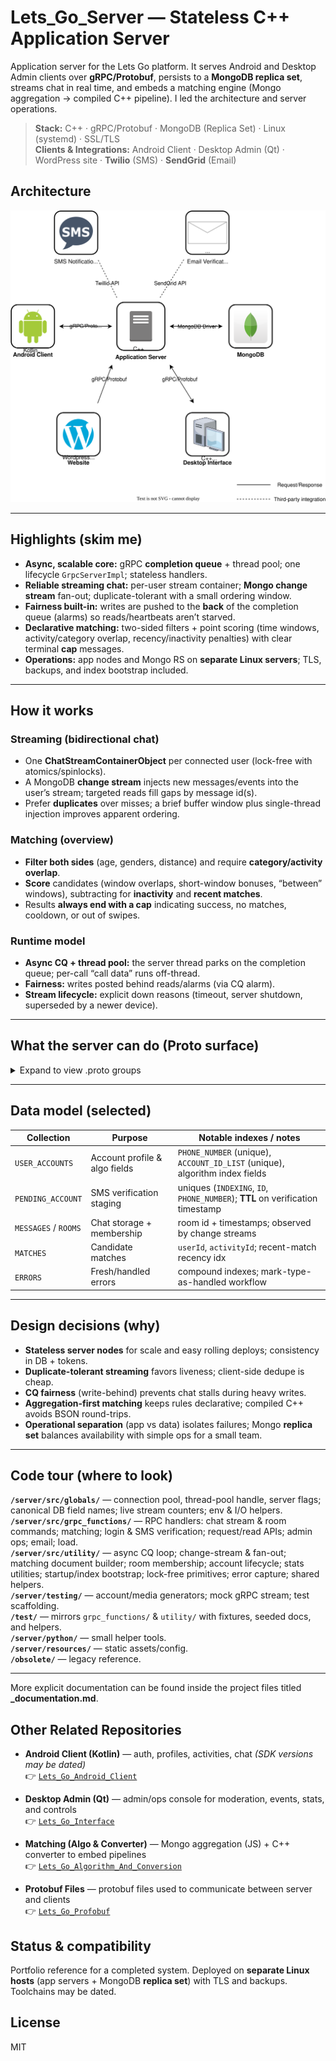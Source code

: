 # Lets_Go_Server — Stateless C++ Application Server

Application server for the Lets Go platform. It serves Android and Desktop Admin clients over **gRPC/Protobuf**, persists to a **MongoDB replica set**, streams chat in real time, and embeds a matching engine (Mongo aggregation → compiled C++ pipeline). I led the architecture and server operations.

> **Stack:** C++ · gRPC/Protobuf · MongoDB (Replica Set) · Linux (systemd) · SSL/TLS  
> **Clients & Integrations:** Android Client · Desktop Admin (Qt) · WordPress site · **Twilio** (SMS) · **SendGrid** (Email)

## Architecture

<p align="center">
  <img src="LetsGoAppOverview.drawio.svg" alt="Lets Go Architecture" width="820">
</p>

---

## Highlights (skim me)
- **Async, scalable core:** gRPC **completion queue** + thread pool; one lifecycle `GrpcServerImpl`; stateless handlers.
- **Reliable streaming chat:** per-user stream container; **Mongo change stream** fan-out; duplicate-tolerant with a small ordering window.
- **Fairness built-in:** writes are pushed to the **back** of the completion queue (alarms) so reads/heartbeats aren’t starved.
- **Declarative matching:** two-sided filters + point scoring (time windows, activity/category overlap, recency/inactivity penalties) with clear terminal **cap** messages.
- **Operations:** app nodes and Mongo RS on **separate Linux servers**; TLS, backups, and index bootstrap included.

---

## How it works

### Streaming (bidirectional chat)
- One **ChatStreamContainerObject** per connected user (lock-free with atomics/spinlocks).  
- A MongoDB **change stream** injects new messages/events into the user’s stream; targeted reads fill gaps by message id(s).  
- Prefer **duplicates** over misses; a brief buffer window plus single-thread injection improves apparent ordering.

### Matching (overview)
- **Filter both sides** (age, genders, distance) and require **category/activity overlap**.  
- **Score** candidates (window overlaps, short-window bonuses, “between” windows), subtracting for **inactivity** and **recent matches**.  
- Results **always end with a cap** indicating success, no matches, cooldown, or out of swipes.

### Runtime model
- **Async CQ + thread pool:** the server thread parks on the completion queue; per-call “call data” runs off-thread.  
- **Fairness:** writes posted behind reads/alarms (via CQ alarm).  
- **Stream lifecycle:** explicit down reasons (timeout, server shutdown, superseded by a newer device).

---

## What the server can do (Proto surface)
<details>
<summary>Expand to view .proto groups</summary>

**User/Auth & Session**  
`LoginFunction.proto`, `LoginSupportFunctions.proto`, `LoginToServerBasicInfo.proto`, `LoginValuesToReturnToClient.proto`, `PreLoginTimestamps.proto`, `AccountState.proto`, `UserAccountType.proto`, `AccountLoginTypeEnum.proto`, `AccessStatusEnum.proto`, `UserSubscriptionStatus.proto`

**SMS/Email & Verification**  
`SMSVerification.proto`, `EmailSendingMessages.proto`

**Chat & Rooms**  
`ChatMessageStream.proto`, `TypeOfChatMessage.proto`, `ChatMessageToClientMessage.proto`, `ChatRoomInfoMessage.proto`, `ChatRoomCommands.proto`, `CreatedChatRoomInfo.proto`, `UpdateOtherUserMessages.proto`, `MemberSharedInfoMessage.proto`

**Matching & Discovery**  
`FindMatches.proto`, `UserMatchOptions.proto`, `AlgorithmSearchOptions.proto`, `CategoryTimeFrame.proto`, `LetsGoEventStatus.proto`

**Requests & Data Access**  
`RequestMessages.proto`, `RequestFields.proto`, `RequestInformation.proto` (if present), `RetrieveServerLoad.proto`

**Feedback/Reporting/Errors**  
`FeedbackTypeEnum.proto`, `ReportMessages.proto`, `ErrorMessage.proto`, `ErrorOriginEnum.proto`, `SendErrorToServer.proto`

**Admin (Desktop Interface / Ops)**  
`AdminChatRoomCommands.proto`, `AdminEventCommands.proto`, `ManageServerCommands.proto`, `RequestAdminInfo.proto`, `RequestStatistics.proto`, `RequestUserAccountInfo.proto`, `SetAdminFields.proto`, `HandleErrors.proto`, `HandleReports.proto`, `HandleFeedback.proto`, `ErrorHandledMoveReasonEnum.proto`, `AdminLevelEnum.proto`, `UserAccountStatusEnum.proto`, `MatchTypeEnum.proto`, `AccountCategoryEnum.proto`

> Contracts live in: **Lets_Go_Profobuf** (shared `.proto` files).
</details>

---
## Data model (selected)
| Collection        | Purpose                         | Notable indexes / notes                            |
|-------------------|---------------------------------|----------------------------------------------------|
| `USER_ACCOUNTS`   | Account profile & algo fields   | `PHONE_NUMBER` (unique), `ACCOUNT_ID_LIST` (unique), algorithm index fields |
| `PENDING_ACCOUNT` | SMS verification staging        | uniques (`INDEXING`, `ID`, `PHONE_NUMBER`); **TTL** on verification timestamp |
| `MESSAGES` / `ROOMS` | Chat storage + membership   | room id + timestamps; observed by change streams   |
| `MATCHES`         | Candidate matches               | `userId`, `activityId`; recent-match recency idx   |
| `ERRORS`          | Fresh/handled errors            | compound indexes; mark-type-as-handled workflow    |

---

## Design decisions (why)
- **Stateless server nodes** for scale and easy rolling deploys; consistency in DB + tokens.  
- **Duplicate-tolerant streaming** favors liveness; client-side dedupe is cheap.  
- **CQ fairness** (write-behind) prevents chat stalls during heavy writes.  
- **Aggregation-first matching** keeps rules declarative; compiled C++ avoids BSON round-trips.  
- **Operational separation** (app vs data) isolates failures; Mongo **replica set** balances availability with simple ops for a small team.

---

## Code tour (where to look)

**`/server/src/globals/`** — connection pool, thread-pool handle, server flags; canonical DB field names; live stream counters; env & I/O helpers.  
**`/server/src/grpc_functions/`** — RPC handlers: chat stream & room commands; matching; login & SMS verification; request/read APIs; admin ops; email; load.  
**`/server/src/utility/`** — async CQ loop; change-stream & fan-out; matching document builder; room membership; account lifecycle; stats utilities; startup/index bootstrap; lock-free primitives; error capture; shared helpers.  
**`/server/testing/`** — account/media generators; mock gRPC stream; test scaffolding.  
**`/test/`** — mirrors `grpc_functions/` & `utility/` with fixtures, seeded docs, and helpers.  
**`/server/python/`** — small helper tools.  
**`/server/resources/`** — static assets/config.  
**`/obsolete/`** — legacy reference.

---

More explicit documentation can be found inside the project files titled **_documentation.md**.

## Other Related Repositories

- **Android Client (Kotlin)** — auth, profiles, activities, chat *(SDK versions may be dated)*  
  👉 [`Lets_Go_Android_Client`](https://github.com/lets-go-app-pub/Lets_Go_Android_Client)

- **Desktop Admin (Qt)** — admin/ops console for moderation, events, stats, and controls  
  👉 [`Lets_Go_Interface`](https://github.com/lets-go-app-pub/Lets_Go_Interface)

- **Matching (Algo & Converter)** — Mongo aggregation (JS) + C++ converter to embed pipelines  
  👉 [`Lets_Go_Algorithm_And_Conversion`](https://github.com/lets-go-app-pub/Lets_Go_Algorithm_And_Conversion)

- **Protobuf Files** — protobuf files used to communicate between server and clients  
  👉 [`Lets_Go_Profobuf`](https://github.com/lets-go-app-pub/Lets_Go_Profobuf)

## Status & compatibility
Portfolio reference for a completed system. Deployed on **separate Linux hosts** (app servers + MongoDB **replica set**) with TLS and backups. Toolchains may be dated.

## License
MIT
